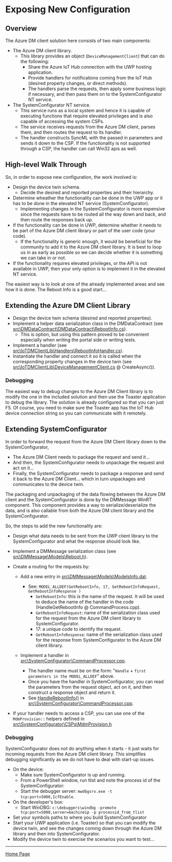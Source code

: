# Exposing New Configuration

## Overview

The Azure DM client solution here consists of two main components:

- The Azure DM client library.
    - This library provides an object (`DeviceManagementClient`) that can do the following:
        - Share the Azure IoT Hub connection with the UWP hosting application.
        - Provide handlers for notifications coming from the IoT Hub (desired property changes, or direct methods).
        - The handlers parse the requests, then apply some business logic if necessary, and then pass them on to the SystemConfigurator NT service.
- The SystemConfigurator NT service.
    - This service runs as a local system and hence it is capable of executing functions that require elevated privileges and is also capable of accessing the system CSPs.
    - The service receives requests from the Azure DM client, parses them, and then routes the request to its handler.
    - The handler constructs SyncML with the passed in parameters and sends it down to the CSP. If the functionality is not supported through a CSP, the handler can call Win32 apis as well.

## High-level Walk Through

So, in order to expose new configuration, the work involved is:

- Design the device twin schema.
    - Decide the desired and reported properties and their hierarchy.
- Determine wheather the functionality can be done in the UWP app or it has to be done in the elevated NT service (SystemConfigurator).
    - Implementing changes in the SystemConfigurator is more expensive since the requests have to be routed all the way down and back, and then route the responses back up.
- If the functionality can be done in UWP, determine whether it needs to be part of the Azure DM client library or part of the user code (your code).
    - If the functionality is generic enough, it would be beneficial for the community to add it to the Azure DM client library. It is best to loop us in as early as possible so we can decide whether it is something we can take in or not.
- If the functionality requires elevated privileges, or the API is not available in UWP, then your only option is to implement it in the elevated NT service.

The easiest way is to look at one of the already implemented areas and see how it is done. The Reboot Info is a good start...

## Extending the Azure DM Client Library

- Design the device twin schema (desired and reported properties).
- Implement a helper data serialization class in the DMDataContract (see [src\\DMDataContract\\DMDataContract\\RebootInfo.cs](..\src\DMDataContract\DMDataContract\RebootInfo.cs)).
    - This is option, but using this pattern proved to be convenient especially when writing the portal side or writing tests.
- Implement a handler (see [src\\IoTDMClientLib\\Handlers\\RebootInfoHandler.cs](..\src\IoTDMClientLib\Handlers\RebootInfoHandler.cs)).
- Instantiate the handler and connect it so it is called when the corresponding property changes in the device twin (see [src\\IoTDMClientLib\\DeviceManagementClient.cs](..\src\IoTDMClientLib\DeviceManagementClient.cs) @ CreateAsync()).

### Debugging

The easiest way to debug changes to the Azure DM Client library is to modify the one in the included solution and then use the Toaster application to debug the library. The solution is already configured so that you can just F5. Of course, you need to make sure the Toaster app has the IoT Hub device connection string so you can communicate with it remotely.

## Extending SystemConfigurator

In order to forward the request from the Azure DM Client library down to the SystemConfigurator, 
- The Azure DM Client needs to package the request and send it...
- And then, the SystemConfigurator needs to unpackage the request and act on it...
- Finally, the SystemConfigurator needs to package a response and send it back to the Azure DM Client... which in turn unpackages and communicates to the device twin.

The packaging and unpackaging of the data flowing between the Azure DM client and the SystemConfigurator is done by the DMMessage WinRT component.
This component provides a way to serialize/deserialize the data, and is also callable from both the Azure DM client library and the SystemConfigurator.

So, the steps to add the new functionality are:

- Design what data needs to be sent from the UWP client library to the SystemConfigurator and what the response should look like.
- Implement a DMMessage serialization class (see [src\\DMMessage\\Models\\Reboot.h](..\src\DMMessage\Models\Reboot.h)).
- Create a routing for the requests by:
    - Add a new entry in [src\\DMMessage\\Models\\ModelsInfo.dat](..\src\DMMessage\Models\ModelsInfo.dat).
        - See: `MODEL_ALLDEF(GetRebootInfo, 17, GetRebootInfoRequest, GetRebootInfoResponse )`
            - `GetRebootInfo`: this is the name of the request. It will be used to deduce the name of the handler in the code (HandleGetRebootInfo @ CommandProcess.cpp).
            - `GetRebootInfoRequest`: name of the serialization class used for the request from the Azure DM client library to SystemConfigurator.
            - 17: a unique code to identify the request.
            - `GetRebootInfoResponse`: name of the serialization class used for the response from SystemConfigurator to the Azure DM client library.

    - Implement a handler in [src\\SystemConfigurator\\CommandProcessor.cpp](..\src\SystemConfigurator\CommandProcessor.cpp).
        - The handler name must be on the form: "`Handle` + `first parameters in the MODEL_ALLDEF`" above.
        - Once you have the handler in SystemConfigurator, you can read the parameters from the request object, act on it, and then construct a response object and return it.
        - See [HandleRebootInfo()](..\src\SystemConfigurator\CommandProcessor.cpp) in [src\\SystemConfigurator\\CommandProcessor.cpp](..\src\SystemConfigurator\CommandProcessor.cpp).

- If your handler needs to access a CSP, you can use one of the `MdmProvision::` helpers defined in [src\\SystemConfigurator\\CSPs\\MdmProvision.h](..\src\SystemConfigurator\CSPs\MdmProvision.h)

### Debugging

SystemConfigurator does not do anything when it starts - it just waits for incoming requests from the Azure DM client library. This simplifies debugging significantly as we do not have to deal with start-up issues.

- On the device:
    - Make sure SystemConfigurator is up and running.
    - From a PowerShell window, run tlist and note the process id of the SystemConfigurator:
    - Start the debugger server: `mwdbgsrv.exe -t tcp:port=5000,IcfEnable`.
- On the developer's box:
    - Start WinDBG: `c:\debuggers\windbg -premote tcp:port=5000,server=machineip -p processid_from_tlist`
- Set your symbols paths to where you build SystemConfigurator
- Start your UWP application (i.e. Toaster) so that you can modify the device twin, and see the changes coming down through the Azure DM library and then into SystemConfigurator.
- Modify the device twin to exercise the scenarios you want to test...

----

[Home Page](../README.md)